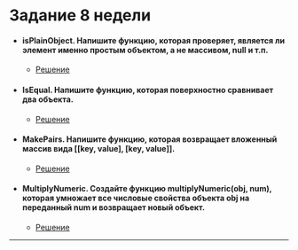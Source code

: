 # **Задание 8 недели**
+ #### isPlainObject. Напишите функцию, которая проверяет, является ли элемент именно простым объектом, а не массивом, null и т.п.
  + [Решение](https://github.com/Kalinin-Alexander/first_rep/blob/main/8thWeek/task8.js)
+ #### IsEqual. Напишите функцию, которая поверхностно сравнивает два объекта.
  + [Решение](https://github.com/Kalinin-Alexander/first_rep/blob/main/8thWeek/task9.js)
+ #### MakePairs. Напишите функцию, которая возвращает вложенный массив вида [[key, value], [key, value]].
  + [Решение](https://github.com/Kalinin-Alexander/first_rep/blob/main/8thWeek/task10.js)
+ #### MultiplyNumeric. Создайте функцию multiplyNumeric(obj, num), которая умножает все числовые свойства объекта obj на переданный num и возвращает новый объект.
  + [Решение](https://github.com/Kalinin-Alexander/first_rep/blob/main/8thWeek/task11.js)
---
